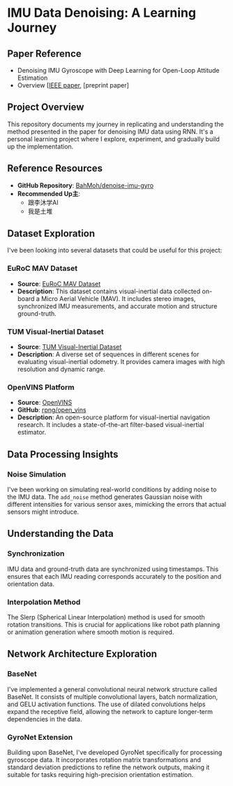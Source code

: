 # IMU Data Denoising: A Learning Journey

## Paper Reference
- Denoising IMU Gyroscope with Deep Learning for Open-Loop Attitude Estimation
- Overview [[IEEE paper](https://ieeexplore.ieee.org/document/9119813), [preprint paper]

## Project Overview
This repository documents my journey in replicating and understanding the method presented in the paper for denoising IMU data using RNN. It's a personal learning project where I explore, experiment, and gradually build up the implementation.

## Reference Resources
- **GitHub Repository**: [BahMoh/denoise-imu-gyro](https://github.com/BahMoh/denoise-imu-gyro)
- **Recommended Up主**:
  - 跟李沐学AI
  - 我是土堆

## Dataset Exploration
I've been looking into several datasets that could be useful for this project:

### EuRoC MAV Dataset
- **Source**: [EuRoC MAV Dataset](https://projects.asl.ethz.ch/datasets/doku.php?id=kmavvisualinertialdatasets)
- **Description**: This dataset contains visual-inertial data collected on-board a Micro Aerial Vehicle (MAV). It includes stereo images, synchronized IMU measurements, and accurate motion and structure ground-truth.

### TUM Visual-Inertial Dataset
- **Source**: [TUM Visual-Inertial Dataset](https://paperswithcode.com/dataset/tum-visual-inertial-dataset)
- **Description**: A diverse set of sequences in different scenes for evaluating visual-inertial odometry. It provides camera images with high resolution and dynamic range.

### OpenVINS Platform
- **Source**: [OpenVINS](https://docs.openvins.com/)
- **GitHub**: [rpng/open_vins](https://github.com/rpng/open_vins)
- **Description**: An open-source platform for visual-inertial navigation research. It includes a state-of-the-art filter-based visual-inertial estimator.

## Data Processing Insights
### Noise Simulation
I've been working on simulating real-world conditions by adding noise to the IMU data. The `add_noise` method generates Gaussian noise with different intensities for various sensor axes, mimicking the errors that actual sensors might introduce.

## Understanding the Data
### Synchronization
IMU data and ground-truth data are synchronized using timestamps. This ensures that each IMU reading corresponds accurately to the position and orientation data.

### Interpolation Method
The Slerp (Spherical Linear Interpolation) method is used for smooth rotation transitions. This is crucial for applications like robot path planning or animation generation where smooth motion is required.

## Network Architecture Exploration
### BaseNet
I've implemented a general convolutional neural network structure called BaseNet. It consists of multiple convolutional layers, batch normalization, and GELU activation functions. The use of dilated convolutions helps expand the receptive field, allowing the network to capture longer-term dependencies in the data.

### GyroNet Extension
Building upon BaseNet, I've developed GyroNet specifically for processing gyroscope data. It incorporates rotation matrix transformations and standard deviation predictions to refine the network outputs, making it suitable for tasks requiring high-precision orientation estimation.
